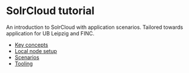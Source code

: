 # SolrCloud tutorial

An introduction to SolrCloud with application scenarios. Tailored towards
application for UB Leipzig and FINC.

* [Key concepts](Concepts.md)
* [Local node setup](Setup.md)
* [Scenarios](Scenarios.md)
* [Tooling](Tooling.md)

